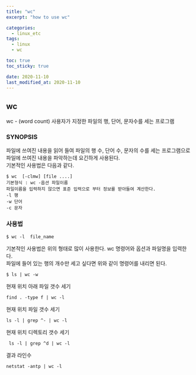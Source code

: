 ```yaml
---
title: "wc"
excerpt: "how to use wc"

categories:
  - linux_etc
tags:
  - linux
  - wc

toc: true
toc_sticky: true

date: 2020-11-10
last_modified_at: 2020-11-10
---
```


## wc
wc - (word count) 사용자가 지정한 파일의 행, 단어, 문자수를 세는 프로그램

### SYNOPSIS
파일에 쓰여진 내용을 읽어 들여 파일의 행 수, 단어 수, 문자의 수를 세는 프로그램으로 파일에 쓰여진 내용을 파악하는데 요긴하게 사용된다.   
기본적인 사용법은 다음과 같다.
```
$ wc  [-clmw] [file ....]
기본형식 : wc -옵션 파일이름
파일이름을 입력하지 않으면 표준 입력으로 부터 정보를 받아들여 계산한다.
-l 행
-w 단어
-c 문자
```

### 사용법
```
$ wc -l  file_name
```
기본적인 사용법은 위의 형태로 많이 사용한다. wc 명령어와 옵션과 파일명을 입력한다.  
파일에 들어 있는 행의 개수만 세고 싶다면 위와 같이 명령어를 내리면 된다.
```
$ ls | wc -w
```
현재 위치 아래 파일 갯수 세기
```
find . -type f | wc -l
```
현재 위치 파일 갯수 세기
```
ls -l | grep ^- | wc -l
```
현재 위치 디렉토리 갯수 세기
```
 ls -l | grep ^d | wc -l
```

결과 라인수
```
netstat -antp | wc -l
```

